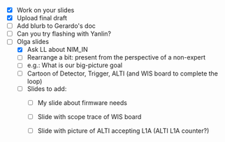- [x] Work on your slides
- [x] Upload final draft
- [ ] Add blurb to Gerardo's doc
- [ ] Can you try flashing with Yanlin?
- [ ] Olga slides
  - [x] Ask LL about NIM_IN
  - [ ] Rearrange a bit: present from the perspective of a non-expert
  - [ ] e.g.: What is our big-picture goal
  - [ ] Cartoon of Detector, Trigger, ALTI (and WIS board to complete the loop)
  - [ ] Slides to add:
    - [ ] My slide about firmware needs
    - [ ] Slide with scope trace of WIS board
    - [ ] Slide with picture of ALTI accepting L1A (ALTI L1A counter?)
  
